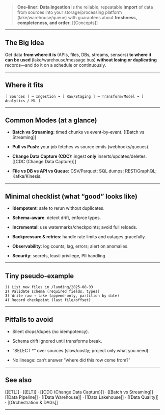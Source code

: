 

  

> **One-liner:** **Data ingestion** is the reliable, repeatable **import** of data from sources into your storage/processing platform (lake/warehouse/queue) with guarantees about **freshness, completeness, and order**. [[Concepts]]

---

## **The Big Idea**

  

Get data **from where it is** (APIs, files, DBs, streams, sensors) **to where it can be used** (lake/warehouse/message bus) **without losing or duplicating** records—and do it on a schedule or continuously.

---

## **Where it fits**

```
[ Sources ] → Ingestion → [ Raw/Staging ] → Transform/Model → [ Analytics / ML ]
```

---

## **Common Modes (at a glance)**

- **Batch vs Streaming:** timed chunks vs event-by-event. [[Batch vs Streaming]]
    
- **Pull vs Push:** your job fetches vs source emits (webhooks/queues).
    
- **Change Data Capture (CDC):** ingest **only** inserts/updates/deletes. [[CDC (Change Data Capture)]]
    
- **File vs DB vs API vs Queue:** CSV/Parquet; SQL dumps; REST/GraphQL; Kafka/Kinesis.
    

---

## **Minimal checklist (what “good” looks like)**

- **Idempotent**: safe to rerun without duplicates.
    
- **Schema-aware**: detect drift, enforce types.
    
- **Incremental**: use watermarks/checkpoints; avoid full reloads.
    
- **Backpressure & retries**: handle rate limits and outages gracefully.
    
- **Observability**: log counts, lag, errors; alert on anomalies.
    
- **Security**: secrets, least-privilege, PII handling.
    

---

## **Tiny pseudo-example**

```
1) List new files in /landing/2025-08-03
2) Validate schema (required fields, types)
3) Write raw → lake (append-only, partition by date)
4) Record checkpoint (last file/offset)
```

---

## **Pitfalls to avoid**

- Silent drops/dupes (no idempotency).
    
- Schema drift ignored until transforms break.
    
- “SELECT *” over sources (slow/costly; project only what you need).
    
- No lineage: can’t answer “where did this row come from?”
    

---

## **See also**

  

[[ETL]] · [[ELT]] · [[CDC (Change Data Capture)]] · [[Batch vs Streaming]] · [[Data Pipeline]] · [[Data Warehouse]] · [[Data Lakehouse]] · [[Data Quality]] · [[Orchestration & DAGs]]

---